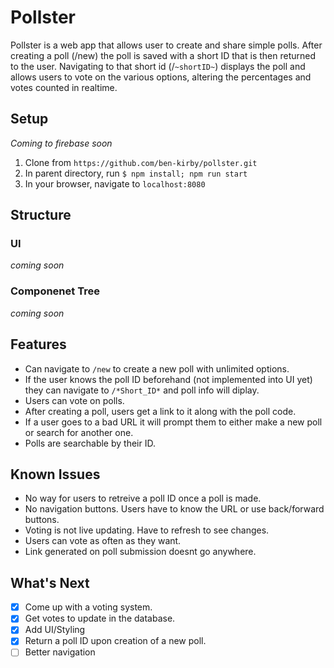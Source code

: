 # Pollster

Pollster is a web app that allows user to create and share simple polls. After creating a poll (/new) the poll is saved with a short ID that is then returned to the user. Navigating to that short id (/`~shortID~`) displays the poll and allows users to vote on the various options, altering the percentages and votes counted in realtime.

## Setup

_Coming to firebase soon_

1. Clone from `https://github.com/ben-kirby/pollster.git`
2. In parent directory, run `$ npm install; npm run start`
3. In your browser, navigate to `localhost:8080`

## Structure

### UI

_coming soon_

### Componenet Tree

_coming soon_

## Features

- Can navigate to `/new` to create a new poll with unlimited options.
- If the user knows the poll ID beforehand (not implemented into UI yet) they can navigate to `/*Short_ID*` and poll info will diplay.
- Users can vote on polls.
- After creating a poll, users get a link to it along with the poll code.
- If a user goes to a bad URL it will prompt them to either make a new poll or search for another one.
- Polls are searchable by their ID.

## Known Issues

- No way for users to retreive a poll ID once a poll is made.
- No navigation buttons. Users have to know the URL or use back/forward buttons.
- Voting is not live updating. Have to refresh to see changes.
- Users can vote as often as they want.
- Link generated on poll submission doesnt go anywhere.

## What's Next

- [x] Come up with a voting system.
- [x] Get votes to update in the database.
- [x] Add UI/Styling
- [x] Return a poll ID upon creation of a new poll.
- [ ] Better navigation